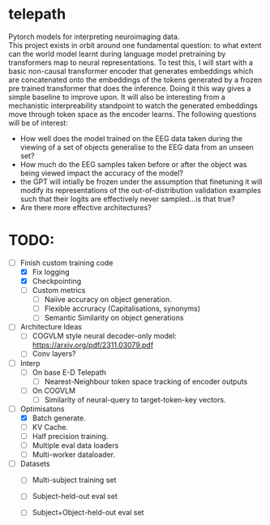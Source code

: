 # telepath
Pytorch models for interpreting neuroimaging data.\
This project exists in orbit around one fundamental question: to what extent can the world model learnt during language model pretraining by transformers map to neural representations. To test this, I will start with a basic non-causal transformer encoder that generates embeddings which are concatenated onto the embeddings of the tokens generated by a frozen pre trained transformer that does the inference. Doing it this way gives a simple baseline to improve upon. It will also be interesting from a mechanistic interpreability standpoint to watch the generated embeddings move through token space as the encoder learns. The following questions will be of interest:

- How well does the model trained on the EEG data taken during the viewing of a set of objects generalise to the EEG data from an unseen set?
- How much do the EEG samples taken before or after the object was being viewed impact the accuracy of the model?
- the GPT will intially be frozen under the assumption that finetuning it will modify its representations of the out-of-distribution validation examples such that their logits are effectively never sampled...is that true?
- Are there more effective architectures? 

# TODO:
- [ ] Finish custom training code
    - [x] Fix logging
    - [x] Checkpointing
    - [ ] Custom metrics
        - [ ] Naiive accuracy on object generation.
        - [ ] Flexible accruracy (Capitalisations, synonyms)
        - [ ] Semantic Similarity on object generations
- [ ] Architecture Ideas
    - [ ] COGVLM style neural decoder-only model: https://arxiv.org/pdf/2311.03079.pdf
    - [ ] Conv layers?
- [ ] Interp
    - [ ] On base E-D Telepath
        - [ ] Nearest-Neighbour token space tracking of encoder outputs
    - [ ] On COGVLM
        - [ ] Similarity of neural-query to target-token-key vectors.
- [ ] Optimisatons
    - [x] Batch generate.
    - [ ] KV Cache.
    - [ ] Half precision training.
    - [ ] Multiple eval data loaders
    - [ ] Multi-worker dataloader.
- [ ] Datasets
    - [ ] Multi-subject training set
    - [ ] Subject-held-out eval set
    - [ ] Subject+Object-held-out eval set
    
